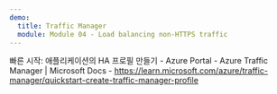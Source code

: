 ```yaml
---
demo:
  title: Traffic Manager
  module: Module 04 - Load balancing non-HTTPS traffic
---
```

빠른 시작: 애플리케이션의 HA 프로필 만들기 - Azure Portal - Azure Traffic Manager | Microsoft Docs - https://learn.microsoft.com/azure/traffic-manager/quickstart-create-traffic-manager-profile


